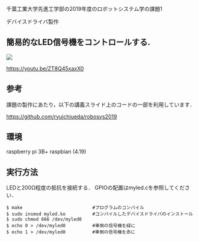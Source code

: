 千葉工業大学先進工学部の2019年度のロボットシステム学の課題1

デバイスドライバ製作

## 簡易的なLED信号機をコントロールする.

[![](https://img.youtube.com/vi/ZT8Q45xaxX0/0.jpg)](https://www.youtube.com/watch?v=ZT8Q45xaxX0)

https://youtu.be/ZT8Q45xaxX0

## 参考

課題の製作にあたり，以下の講義スライド上のコードの一部を利用しています．

https://github.com/ryuichiueda/robosys2019

## 環境
raspberry pi 3B+
raspbian (4.19)


## 実行方法


LEDと200Ω程度の抵抗を接続する．
GPIOの配置はmyled.cを参照してください．

```
$ make                          #プログラムのコンパイル
$ sudo insmod myled.ko          #コンパイルしたデバイスドライバのインストール 
$ sudo chmod 666 /dev/myled0  
$ echo 0 > /dev/myled0          #車側の信号機を緑に
$ echo 1 > /dev/myled0　　　　　　#車側の信号機を赤に
```
